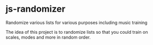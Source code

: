# js-randomizer
Randomize various lists for various purposes including music training

The idea of this project is to randomize lists so that you could train on scales,
modes and more in random order.
